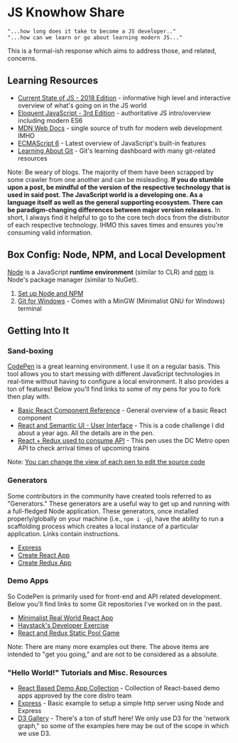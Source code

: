 # JS Knowhow Share

```
"...how long does it take to become a JS developer.."
"...how can we learn or go about learning modern JS..."
```
This is a formal-ish response which aims to address those, and related, concerns.

## Learning Resources

*  [Current State of JS - 2018 Edition](https://2018.stateofjs.com/introduction/) - informative high level and interactive overview of what's going on in the JS world
*  [Eloquent JavaScript - 3rd Edition](https://eloquentjavascript.net/) - authoritative JS intro/overview including modern ES6
*  [MDN Web Docs](https://developer.mozilla.org/en-US/) - single source of truth for modern web development IMHO
*  [ECMAScript 6](http://es6-features.org/#Constants) - Latest overview of JavaScript's built-in features
*  [Learning About Git](https://try.github.io/) - Git's learning dashboard with many git-related resources 

Note: Be weary of blogs. The majority of them have been scrapped by some crawler from one another and can be misleading. **If you do stumble upon a post, be mindful of the version of the respective technology that is used in said post. The JavaScript world is a developing one. As a language itself as well as the general supporting ecosystem. There can be paradigm-changing differences between major version releases.** In short, I always find it helpful to go to the core tech docs from the distributor of each respective technology. IHMO this saves times and ensures you're consuming valid information.

## Box Config: Node, NPM, and Local Development

[Node](https://nodejs.org/en/) is a JavaScript **runtime environment** (similar to CLR) and [npm](https://www.npmjs.com/) is Node's package manager (similar to NuGet).

1. [Set up Node and NPM](https://blog.teamtreehouse.com/install-node-js-npm-windows)
2. [Git for Windows](https://git-scm.com/download) - Comes with a MinGW (Minimalist GNU for Windows) terminal

## Getting Into It

### Sand-boxing

[CodePen](https://codepen.io/#) is a great learning environment. I use it on a regular basis. This tool allows you to start messing with different JavaScript technologies in real-time without having to configure a local environment. It also provides a ton of features! Below you'll find links to some of my pens for you to fork then play with.

* [Basic React Component Reference](https://codepen.io/SpeauDetcR/full/VdwEJP) - General overview of a basic React component
* [React and Semantic UI - User Interface](https://codepen.io/SpeauDetcR/full/qYvERm) - This is a code challenge I did about a year ago. All the details are in the pen.
* [React + Redux used to consume API](https://codepen.io/SpeauDetcR/full/ELEozX) - This pen uses the DC Metro open API to check arrival times of upcoming trains

Note: [You can change the view of each pen to edit the source code](http://prntscr.com/mjq25r)

### Generators

Some contributors in the community have created tools referred to as "Generators." These generators are a useful way to get up and running with a full-fledged Node application. These generators, once installed properly/globally on your machine (i.e., ```npm i -g```), have the ability to run a scaffolding process which creates a local instance of a particular application. Links contain instructions.

* [Express](https://expressjs.com/en/starter/generator.html)
* [Create React App](https://github.com/facebook/create-react-app)
* [Create Redux App](https://github.com/jonidelv/generator-create-redux-app)

### Demo Apps

So CodePen is primarily used for front-end and API related development. Below you'll find links to some Git repositories I've worked on in the past.

* [Minimalist Real World React App](https://github.com/speaud/SMART-on-FHIR-exercise)
* [Haystack's Developer Exercise](https://github.com/speaud/takehome-exercise)
* [React and Redux Static Pool Game](https://github.com/speaud/o3_pool_app_exercise)

Note: There are many more examples out there. The above items are intended to "get you going," and are not to be considered as a absolute.

### "Hello World!" Tutorials and Misc. Resources

* [React Based Demo App Collection](https://reactjs.org/community/examples.html) - Collection of React-based demo apps approved by the core distro team
* [Express](https://expressjs.com/en/starter/hello-world.html) - Basic example to setup a simple http server using Node and Express
* [D3 Gallery](https://github.com/d3/d3/wiki/Gallery) - There's a ton of stuff here! We only use D3 for the 'network graph," so some of the examples here may be out of the scope in which we use D3.
